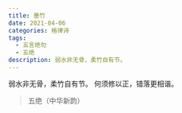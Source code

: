 ```yaml
---
title: 墨竹
date: 2021-04-06
categories: 格律诗
tags:
  - 五言绝句
  - 五绝
description: 弱水非无骨，柔竹自有节。
---
```


弱水非无骨，柔竹自有节。
何须修以正，错落更相谐。

> 五绝（中华新韵）